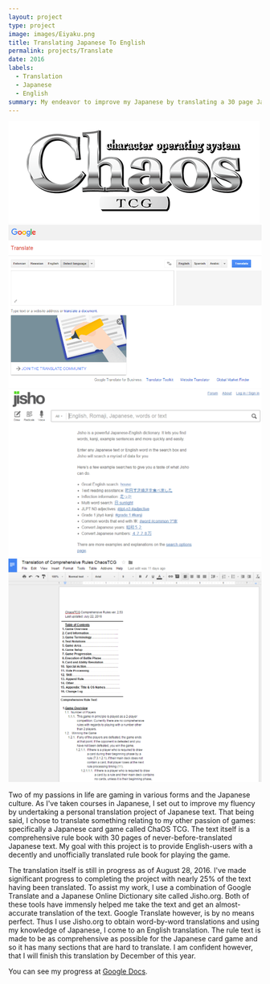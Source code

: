 ```yaml
---
layout: project
type: project
image: images/Eiyaku.png
title: Translating Japanese To English
permalink: projects/Translate
date: 2016
labels:
  - Translation
  - Japanese
  - English
summary: My endeavor to improve my Japanese by translating a 30 page Japanese rule sheet to English.
---
```


<div class="ui medium rounded images">
  <img class="ui image" src="../images/chaos-tcg-banner.png">
  <img class="ui image" src="../images/Google-Translate.png">
  <img class="ui image" src="../images/Jisho.PNG">
  <img class="ui image" src="../images/translation.png">
</div>

Two of my passions in life are gaming in various forms and the Japanese culture. As I've taken courses in Japanese, I set out to improve my fluency by undertaking a personal translation project of Japanese text. That being said, I chose to translate something relating to my other passion of games: specifically a Japanese card game called ChaOS TCG. The text itself is a comprehensive rule book with 30 pages of never-before-translated Japanese text. My goal with this project is to provide English-users with a decently and unofficially translated rule book for playing the game.

The translation itself is still in progress as of August 28, 2016. I've made significant progress to completing the project with nearly 25% of the text having been translated. To assist my work, I use a combination of Google Translate and a Japanese Online Dictionary site called Jisho.org. Both of these tools have immensly helped me take the text and get an almost-accurate translation of the text. Google Translate however, is by no means perfect. Thus I use Jisho.org to obtain word-by-word translations and using my knowledge of Japanese, I come to an English translation. The rule text is made to be as comprehensive as possible for the Japanese card game and so it has many sections that are hard to translate. I am confident however, that I will finish this translation by December of this year.

You can see my progress at [Google Docs](https://docs.google.com/document/d/1JjfeDlyv-q_SwU5Q48eko8lBoxLoA339azCqW2nu0_o/edit?usp=sharing).



